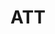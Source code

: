 ---
title: ATT
crosslinks:
- verizon
- NoContract
- Sprint
- apple
- cricketgroups
- attwireless
- GooglePixel
- GalaxyS7
- VerizonUDP
- google
- nexus6
- ATTEMPLOYEES
- Serendipity
- mildlyinteresting
- windowsphone
- uverse
- Louisville
- applehelp
- CricketWireless
---